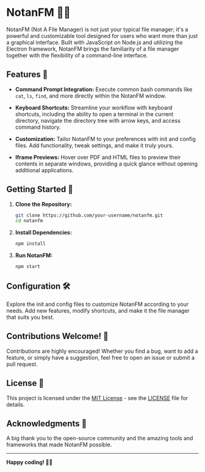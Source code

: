 # NotanFM 📂🚀


NotanFM (Not A File Manager) is not just your typical file manager; it's a powerful and customizable tool designed for users who want more than just a graphical interface. Built with JavaScript on Node.js and utilizing the Electron framework, NotanFM brings the familiarity of a file manager together with the flexibility of a command-line interface.

## Features 🌟

- **Command Prompt Integration:** Execute common bash commands like `cat`, `ls`, `find`, and more directly within the NotanFM window.
  
- **Keyboard Shortcuts:** Streamline your workflow with keyboard shortcuts, including the ability to open a terminal in the current directory, navigate the directory tree with arrow keys, and access command history.

- **Customization:** Tailor NotanFM to your preferences with init and config files. Add functionality, tweak settings, and make it truly yours.

- **Iframe Previews:** Hover over PDF and HTML files to preview their contents in separate windows, providing a quick glance without opening additional applications.

## Getting Started 🚀

1. **Clone the Repository:**
    ```bash
    git clone https://github.com/your-username/notanfm.git
    cd notanfm
    ```

2. **Install Dependencies:**
    ```bash
    npm install
    ```

3. **Run NotanFM:**
    ```bash
    npm start
    ```

## Configuration 🛠️

Explore the init and config files to customize NotanFM according to your needs. Add new features, modify shortcuts, and make it the file manager that suits you best.

## Contributions Welcome! 🤝

Contributions are highly encouraged! Whether you find a bug, want to add a feature, or simply have a suggestion, feel free to open an issue or submit a pull request.

## License 📄

This project is licensed under the [MIT License](LICENSE) - see the [LICENSE](LICENSE) file for details.

## Acknowledgments 🙌

A big thank you to the open-source community and the amazing tools and frameworks that made NotanFM possible.

---

**Happy coding! 🚀📂**

